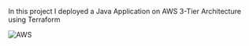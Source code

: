 In this project I deployed a Java Application on AWS 3-Tier Architecture using Terraform

![AWS](https://imgur.com/b9iHwVc.png)



